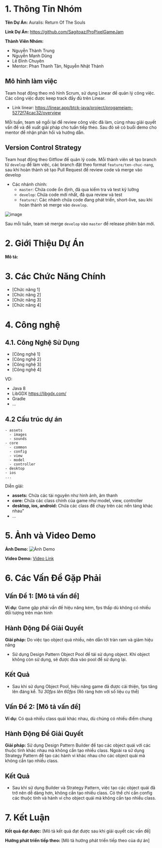 # 1. Thông Tin Nhóm

**Tên Dự Án:**  Auralis: Return Of The Souls

**Link Dự Án:** https://github.com/Sagitoaz/ProPixelGameJam

**Thành Viên Nhóm:**
- Nguyễn Thành Trung
- Nguyễn Mạnh Dũng
- Lê Đình Chuyên
- Mentor:  Phan Thanh Tân, Nguyễn Nhật Thành

## Mô hình làm việc

Team hoạt động theo mô hình Scrum, sử dụng Linear để quản lý công việc. Các công việc được keep track đầy đủ trên Linear.
- Link linear: https://linear.app/btck-java/project/progamejam-5272f74cac32/overview

Mỗi tuần, team sẽ ngồi lại để review công việc đã làm, cùng nhau giải quyết vấn đề và đề xuất giải pháp cho tuần tiếp theo. Sau đó sẽ có buổi demo cho mentor để nhận phản hồi và hướng dẫn.

## Version Control Strategy
Team hoạt động theo Gitflow để quản lý code. Mỗi thành viên sẽ tạo branch từ `develop` để làm việc, các branch đặt theo format `feature/ten-chuc-nang`, sau khi hoàn thành sẽ tạo Pull Request để review code và merge vào develop
- Các nhánh chính:
  - `master`: Chứa code ổn định, đã qua kiểm tra và test kỹ lưỡng
  - `develop`: Chứa code mới nhất, đã qua review và test
  - `feature/`: Các nhánh chứa code đang phát triển, short-live, sau khi hoàn thành sẽ merge vào `develop`. 

![image](https://github.com/user-attachments/assets/39ee206a-de98-4e32-8796-bf0e40b6cd4f)

Sau mỗi tuần, team sẽ merge `develop` vào `master` để release phiên bản mới.



# 2. Giới Thiệu Dự Án


**Mô tả:**


# 3. Các Chức Năng Chính
- [Chức năng 1]
- [Chức năng 2]
- [Chức năng 3]
- [Chức năng 4]

# 4. Công nghệ

## 4.1. Công Nghệ Sử Dụng
- [Công nghệ 1]
- [Công nghệ 2]
- [Công nghệ 3]
- [Công nghệ 4]

VD:
- Java 8
- LibGDX https://libgdx.com/
- Gradle
- ...

## 4.2 Cấu trúc dự án

```
- assets 
  - images
  - sounds
- core
  - common
  - config
  - view
  - model
  - controller
- desktop
- ios
...
```

Diễn giải:
- **assets:** Chứa các tài nguyên như hình ảnh, âm thanh
- **core:** Chứa các class chính của game như model, view, controller
- **desktop, ios, android:** Chứa các class để chạy trên các nền tảng khác nhau"
- ...





# 5. Ảnh và Video Demo

**Ảnh Demo:**
![Ảnh Demo](#)

**Video Demo:**
[Video Link](#)






# 6. Các Vấn Đề Gặp Phải

## Vấn Đề 1: [Mô tả vấn đề]
**Ví dụ:** Game gặp phải vấn đề hiệu năng kém, fps thấp dù không có nhiều đối tượng trên màn hình

## Hành Động Để Giải Quyết

**Giải pháp:** Do việc tạo object quá nhiều, nên dẫn tới tràn ram và giảm hiệu năng
- Sử dụng Design Pattern Object Pool để tái sử dụng object. Khi object không còn sử dụng, sẽ được đưa vào pool để sử dụng lại. 

## Kết Quả

- Sau khi sử dụng Object Pool, hiệu năng game đã được cải thiện, fps tăng lên đáng kể. Từ *30fps lên 60fps* (Rõ ràng hơn với số liệu cụ thể)

## Vấn Đề 2: [Mô tả vấn đề]
**Ví dụ:** Có quá nhiều class quái khác nhau, dù chúng có nhiều điểm chung


## Hành Động Để Giải Quyết

**Giải pháp:** Sử dụng Design Pattern Builder để tạo các object quái với các thuộc tính khác nhau mà không cần tạo nhiều class. Ngoài ra sử dụng Strategy Pattern để tạo các hành vi khác nhau cho các object quái mà không cần tạo nhiều class.

## Kết Quả

- Sau khi sử dụng Builder và Strategy Pattern, việc tạo các object quái đã trở nên dễ dàng hơn, không cần tạo nhiều class. Có thể chỉ cần config các thuộc tính và hành vi cho object quái mà không cần tạo nhiều class.

# 7. Kết Luận

**Kết quả đạt được:** [Mô tả kết quả đạt được sau khi giải quyết các vấn đề]

**Hướng phát triển tiếp theo:** [Mô tả hướng phát triển tiếp theo của dự án]

